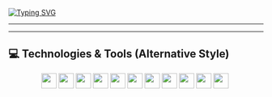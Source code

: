 [![Typing SVG](https://readme-typing-svg.herokuapp.com/?color=567ebb&size=35&center=true&vCenter=true&width=1000&lines=Ol%C3%A1%2C+seja+bem-vindo(a)!;Hello%2C+welcome!+:%29)](https://git.io/typing-svg)

---



---

## 💻 Technologies & Tools (Alternative Style)

<p align="center">
    <img src="https://img.shields.io/badge/c%23-%23239120.svg?style=for-the-badge&logo=c-sharp&logoColor=white" height="30"/>
    <img src="https://img.shields.io/badge/javascript-%23F7DF1E.svg?style=for-the-badge&logo=javascript&logoColor=black" height="30"/>
    <img src="https://img.shields.io/badge/java-%23ED8B00.svg?style=for-the-badge&logo=openjdk&logoColor=white" height="30"/>
    <img src="https://img.shields.io/badge/python-3776AB?style=for-the-badge&logo=python&logoColor=white" height="30"/>
    <img src="https://img.shields.io/badge/react-%2320232a.svg?style=for-the-badge&logo=react&logoColor=%2361DAFB" height="30"/>
    <img src="https://img.shields.io/badge/express.js-%23404d59.svg?style=for-the-badge" height="30"/>
    <img src="https://img.shields.io/badge/postgres-%23316192.svg?style=for-the-badge&logo=postgresql&logoColor=white" height="30"/>
    <img src="https://img.shields.io/badge/tailwind_css-%2338B2AC.svg?style=for-the-badge&logo=tailwind-css&logoColor=white" height="30"/>
    <img src="https://img.shields.io/badge/git-%23F05033.svg?style=for-the-badge&logo=git&logoColor=white" height="30"/>
    <img src="https://img.shields.io/badge/github-%23121011.svg?style=for-the-badge&logo=github&logoColor=white" height="30"/>
    <img src="https://img.shields.io/badge/dotnet-%23512BD4.svg?style=for-the-badge&logo=dotnet&logoColor=white" height="30"/>
    <img

